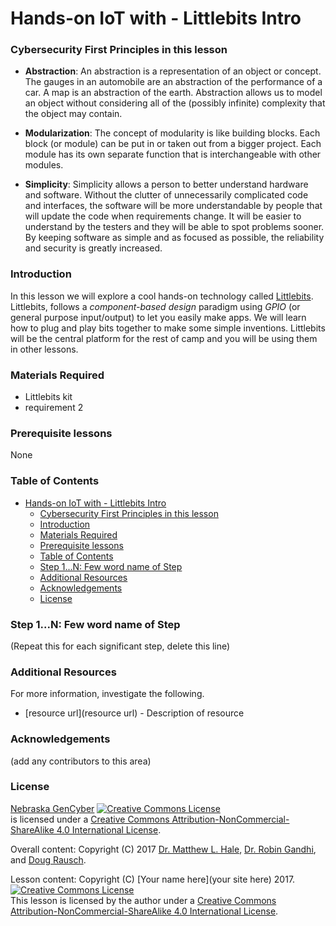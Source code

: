 # Hands-on IoT with - Littlebits Intro

### Cybersecurity First Principles in this lesson

* __Abstraction__: An abstraction is a representation of an object or concept. The gauges in an automobile are an abstraction of the performance of a car. A map is an abstraction of the earth. Abstraction allows us to model an object without considering all of the (possibly infinite) complexity that the object may contain.

* __Modularization__: The concept of modularity is like building blocks. Each block (or module) can be put in or taken out from a bigger project. Each module has its own separate function that is interchangeable with other modules.

* __Simplicity__: Simplicity allows a person to better understand hardware and software. Without the clutter of unnecessarily complicated code and interfaces, the software will be more understandable by people that will update the code when requirements change. It will be easier to understand by the testers and they will be able to spot problems sooner. By keeping software as simple and as focused as possible, the reliability and security is greatly increased.

### Introduction
In this lesson we will explore a cool hands-on technology called [Littlebits](http://littlebits.cc/). Littlebits, follows a _component-based design_ paradigm using _GPIO_ (or general purpose input/output) to let you easily make apps. We will learn how to plug and play bits together to make some simple inventions. Littlebits will be the central platform for the rest of camp and you will be using them in other lessons.

### Materials Required

* Littlebits kit
* requirement 2

### Prerequisite lessons
None

### Table of Contents
<!-- TOC START min:1 max:3 link:true update:true -->
- [Hands-on IoT with - Littlebits Intro](#hands-on-iot-with---littlebits-intro)
    - [Cybersecurity First Principles in this lesson](#cybersecurity-first-principles-in-this-lesson)
    - [Introduction](#introduction)
    - [Materials Required](#materials-required)
    - [Prerequisite lessons](#prerequisite-lessons)
    - [Table of Contents](#table-of-contents)
    - [Step 1...N: Few word name of Step](#step-1n-few-word-name-of-step)
    - [Additional Resources](#additional-resources)
    - [Acknowledgements](#acknowledgements)
    - [License](#license)

<!-- TOC END -->

### Step 1...N: Few word name of Step
(Repeat this for each significant step, delete this line)

### Additional Resources
For more information, investigate the following.

* [resource url](resource url) - Description of resource

### Acknowledgements
(add any contributors to this area)

### License
[Nebraska GenCyber](https://github.com/MLHale/nebraska-gencyber) <a rel="license" href="http://creativecommons.org/licenses/by-nc-sa/4.0/"><img alt="Creative Commons License" style="border-width:0" src="https://i.creativecommons.org/l/by-nc-sa/4.0/88x31.png" /></a><br /> is licensed under a <a rel="license" href="http://creativecommons.org/licenses/by-nc-sa/4.0/">Creative Commons Attribution-NonCommercial-ShareAlike 4.0 International License</a>.

Overall content: Copyright (C) 2017  [Dr. Matthew L. Hale](http://faculty.ist.unomaha.edu/mhale/), [Dr. Robin Gandhi](http://faculty.ist.unomaha.edu/rgandhi/), and [Doug Rausch](http://www.bellevue.edu/about/leadership/faculty/rausch-douglas).

Lesson content: Copyright (C) [Your name here](your site here) 2017.  
<a rel="license" href="http://creativecommons.org/licenses/by-nc-sa/4.0/"><img alt="Creative Commons License" style="border-width:0" src="https://i.creativecommons.org/l/by-nc-sa/4.0/88x31.png" /></a><br /><span xmlns:dct="http://purl.org/dc/terms/" property="dct:title">This lesson</span> is licensed by the author under a <a rel="license" href="http://creativecommons.org/licenses/by-nc-sa/4.0/">Creative Commons Attribution-NonCommercial-ShareAlike 4.0 International License</a>.

